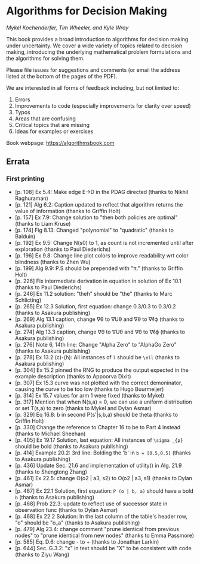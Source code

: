 # Algorithms for Decision Making
*Mykel Kochenderfer, Tim Wheeler, and Kyle Wray*

This book provides a broad introduction to algorithms for decision making under uncertainty. We cover a wide variety of topics related to decision making, introducing the underlying mathematical problem formulations and the algorithms for solving them.

Please file issues for suggestions and comments (or email the address listed at the bottom of the pages of the PDF).

We are interested in all forms of feedback including, but not limited to:
1. Errors
2. Improvements to code (especially improvements for clarity over speed)
3. Typos
4. Areas that are confusing
5. Critical topics that are missing
6. Ideas for examples or exercises

Book webpage: https://algorithmsbook.com

## Errata

### First printing

* [p. 108] Ex 5.4: Make edge E->D in the PDAG directed (thanks to Nikhil Raghuraman)
* [p. 121] Alg 6.2: Caption updated to reflect that algorithm returns the value of information (thanks to Griffin Holt) 
* [p. 157] Ex 7.9: Change solution to "then both policies are optimal" (thanks to Liam Kruse)
* [p. 174] Fig 8.13: Changed "polynomial" to "quadratic" (thanks to Balduin)
* [p. 192] Ex 9.5: Change N(s0) to 1, as count is not incremented until after exploration (thanks to Paul Diederichs)
* [p. 196] Ex 9.8: Change line plot colors to improve readability wrt color blindness (thanks to Zhen Wu)
* [p. 199] Alg 9.9: P.S should be prepended with "π." (thanks to Griffin Holt)
* [p. 226] Fix intermediate derivation in equation in solution of Ex 10.1 (thanks to Paul Diederichs)
* [p. 246] Ex 11.2 solution: "theh" should be "the" (thanks to Marc Schlicting)
* [p. 265] Ex 12.3 Solution, first equation: change 0.3/0.3 to 0.3/0.2 (thanks to Asakura publishing)
* [p. 269] Alg 13.1 caption, change ∇θ to ∇Uθ and ∇θ to ∇ℓϕ (thanks to Asakura publishing)
* [p. 274] Alg 13.3 caption, change ∇θ to ∇Uθ and ∇θ to ∇ℓϕ (thanks to Asakura publishing)
* [p. 276] Note 6, 14th line: Change "Alpha Zero" to "AlphaGo Zero" (thanks to Asakura publishing)
* [p. 278] Ex 13.2 (c)-(h): All instances of `l` should be `\ell` (thanks to Asakura publishing)
* [p. 304] Ex 15.2 pinned the RNG to produce the output expected in the example description (thanks to Appoorva Dixit)
* [p. 307] Ex 15.3 curve was not plotted with the correct demoninator, causing the curve to be too low (thanks to Hugo Buurmeijer)
* [p. 314] Ex 15.7 values for arm 1 were fixed (thanks to Mykel)
* [p. 317] Mention that when N(s,a) = 0, we can use a uniform distribution or set T(s,a) to zero (thanks to Mykel and Dylan Asmar)
* [p. 329] Eq 16.8: b in second P(s'|s,b,a) should be theta (thanks to Griffin Holt)
* [p. 330] Change the reference to Chapter 16 to be to Part 4 instead (thanks to Michael Sheehan)
* [p. 405] Ex 19.17 Solution, last equation: All instances of `\sigma _{p}` should be bold (thanks to Asakura publishing)
* [p. 414] Example 20.2: 3rd line: Bolding the 'b' in `b = [0.5,0.5]` (thanks to Asakura publishing)
* [p. 436] Update Sec. 21.6 and implementation of utility() in Alg. 21.9 (thanks to Shengtong Zhang)
* [p. 461] Ex 22.5: change O(o2 | a3, s2) to O(o2 | a3, s1) (thanks to Dylan Asmar)
* [p. 467] Ex 22.1 Solution, first equation:  `P (o | b, a)` should have a bold `b` (thanks to Asakura publishing)
* [p. 468] Prob 22.3: update to reflect use of successor state in observation func (thanks to Dylan Asmar)
* [p. 468] Ex 22.2 Solution: In the last column of the table's header row,  "o" should be "o_a" (thanks to Asakura publishing)
* [p. 479] Alg 23.4: change comment "prune identical from previous nodes" to "prune identical from new nodes" (thanks to Emma Passmore)
* [p. 585] Eq. D.6: change - to + (thanks to Jonathan Larkin)
* [p. 644] Sec. G.3.2: "x" in text should be "X" to be consistent with code (thanks to Ziyu Wang)
